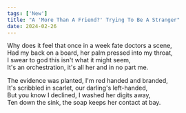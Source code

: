 ```yaml
---
tags: ['New']
title: "A 'More Than A Friend?' Trying To Be A Stranger"
date: 2024-02-26
---
```


Why does it feel that once in a week fate doctors a scene,  
Had my back on a board, her palm pressed into my throat,  
I swear to god this isn't what it might seem,  
It's an orchestration, it's all her and in no part me.

The evidence was planted, I'm red handed and branded,  
It's scribbled in scarlet, our darling's left-handed,  
But you know I declined, I washed her digits away,  
Ten down the sink, the soap keeps her contact at bay.
